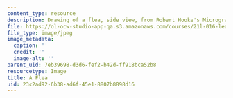 ```yaml
---
content_type: resource
description: Drawing of a flea, side view, from Robert Hooke's Micrographia.
file: https://ol-ocw-studio-app-qa.s3.amazonaws.com/courses/21l-016-learning-from-the-past-drama-science-performance-spring-2009/23c2ad926b38ad6f45e18807b8898d16_flea.jpg
file_type: image/jpeg
image_metadata:
  caption: ''
  credit: ''
  image-alt: ''
parent_uid: 7eb39698-d3d6-fef2-b42d-ff918bca52b8
resourcetype: Image
title: A Flea
uid: 23c2ad92-6b38-ad6f-45e1-8807b8898d16
---
```

